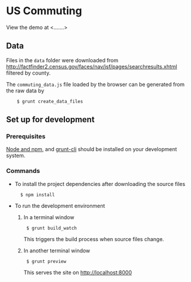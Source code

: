 # US Commuting

View the demo at <.......>

## Data

Files in the `data` folder were downloaded from <http://factfinder2.census.gov/faces/nav/jsf/pages/searchresults.xhtml> filtered by county.

The `commuting_data.js` file loaded by the browser can be generated from the raw data by

        $ grunt create_data_files

## Set up for development

### Prerequisites

[Node and npm](http://nodejs.org/), and [grunt-cli](http://gruntjs.com/getting-started) should be installed on your development system.

### Commands

- To install the project dependencies after downloading the source files

        $ npm install

- To run the development environment

  1. In a terminal window

          $ grunt build_watch

      This triggers the build process when source files change.

  2. In another terminal window

          $ grunt preview

      This serves the site on <http://localhost:8000>
